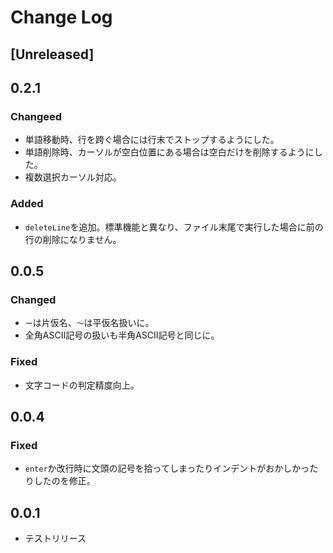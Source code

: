 # Change Log

## [Unreleased]

## 0.2.1

### Changeed

- 単語移動時、行を跨ぐ場合には行末でストップするようにした。
- 単語削除時、カーソルが空白位置にある場合は空白だけを削除するようにした。
- 複数選択カーソル対応。

### Added
- `deleteLine`を追加。標準機能と異なり、ファイル末尾で実行した場合に前の行の削除になりません。

## 0.0.5

### Changed
- `ー`は片仮名、`～`は平仮名扱いに。
- 全角ASCII記号の扱いも半角ASCII記号と同じに。

### Fixed
- 文字コードの判定精度向上。

## 0.0.4

### Fixed
- `enter`か改行時に文頭の記号を拾ってしまったりインデントがおかしかったりしたのを修正。

## 0.0.1
- テストリリース





